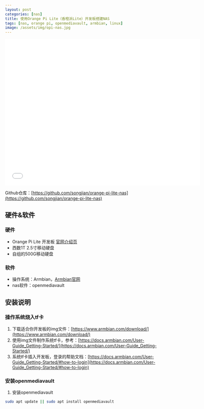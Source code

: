 ```yaml
---
layout: post
categories: [nas]
title: 使用Orange Pi Lite（香橙派Lite）开发板搭建NAS
tags: [nas, orange pi, openmediavault, armbian, linux]
image: /assets/img/opi-nas.jpg
---
```

<iframe src="//player.bilibili.com/player.html?aid=93170202&bvid=BV1FE411774H&cid=159073020&page=1" scrolling="no" border="0" frameborder="no" framespacing="0" allowfullscreen="true" width="640px" height="480px"> </iframe>

Github仓库：[https://github.com/songjian/orange-pi-lite-nas](https://github.com/songjian/orange-pi-lite-nas)

## 硬件&软件

### 硬件

* Orange Pi Lite 开发板 [官网介绍页](http://www.orangepi.cn/html/hardWare/computerAndMicrocontrollers/details/Orange-Pi-Lite.html)
* 西数1T 2.5寸移动硬盘
* 自组的500G移动硬盘

### 软件

* 操作系统：Armbian，[Armbian官网](https://www.armbian.com/orange-pi-lite/)
* nas软件：openmediavault

## 安装说明

### 操作系统烧入tf卡

1. 下载适合你开发板的img文件：[https://www.armbian.com/download/](https://www.armbian.com/download/)
2. 使用img文件制作系统tf卡，参考：[https://docs.armbian.com/User-Guide_Getting-Started/](https://docs.armbian.com/User-Guide_Getting-Started/)
3. 系统tf卡插入开发板，登录的帮助文档：[https://docs.armbian.com/User-Guide_Getting-Started/#how-to-login](https://docs.armbian.com/User-Guide_Getting-Started/#how-to-login)

### 安装openmediavault

1. 安装openmediavault
```sh
sudo apt update || sudo apt install openmediavault
```
